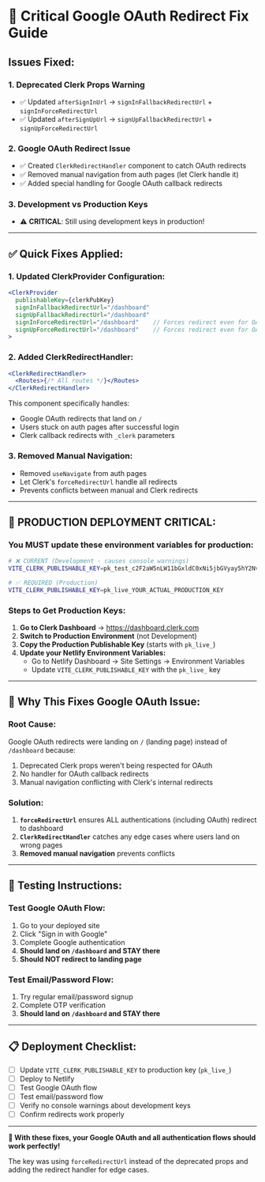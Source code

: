 # 🚨 Critical Google OAuth Redirect Fix Guide

## Issues Fixed:

### 1. **Deprecated Clerk Props Warning**

- ✅ Updated `afterSignInUrl` → `signInFallbackRedirectUrl` + `signInForceRedirectUrl`
- ✅ Updated `afterSignUpUrl` → `signUpFallbackRedirectUrl` + `signUpForceRedirectUrl`

### 2. **Google OAuth Redirect Issue**

- ✅ Created `ClerkRedirectHandler` component to catch OAuth redirects
- ✅ Removed manual navigation from auth pages (let Clerk handle it)
- ✅ Added special handling for Google OAuth callback redirects

### 3. **Development vs Production Keys**

- ⚠️ **CRITICAL**: Still using development keys in production!

---

## ✅ **Quick Fixes Applied:**

### **1. Updated ClerkProvider Configuration:**

```jsx
<ClerkProvider
  publishableKey={clerkPubKey}
  signInFallbackRedirectUrl="/dashboard"
  signUpFallbackRedirectUrl="/dashboard"
  signInForceRedirectUrl="/dashboard"    // Forces redirect even for OAuth
  signUpForceRedirectUrl="/dashboard"    // Forces redirect even for OAuth
>
```

### **2. Added ClerkRedirectHandler:**

```jsx
<ClerkRedirectHandler>
  <Routes>{/* All routes */}</Routes>
</ClerkRedirectHandler>
```

This component specifically handles:

- Google OAuth redirects that land on `/`
- Users stuck on auth pages after successful login
- Clerk callback redirects with `_clerk` parameters

### **3. Removed Manual Navigation:**

- Removed `useNavigate` from auth pages
- Let Clerk's `forceRedirectUrl` handle all redirects
- Prevents conflicts between manual and Clerk redirects

---

## 🚨 **PRODUCTION DEPLOYMENT CRITICAL:**

### **You MUST update these environment variables for production:**

```bash
# ❌ CURRENT (Development - causes console warnings)
VITE_CLERK_PUBLISHABLE_KEY=pk_test_c2F2aW5nLW11bGxldC0xNi5jbGVyay5hY2NvdW50cy5kZXYk

# ✅ REQUIRED (Production)
VITE_CLERK_PUBLISHABLE_KEY=pk_live_YOUR_ACTUAL_PRODUCTION_KEY
```

### **Steps to Get Production Keys:**

1. **Go to Clerk Dashboard** → https://dashboard.clerk.com
2. **Switch to Production Environment** (not Development)
3. **Copy the Production Publishable Key** (starts with `pk_live_`)
4. **Update your Netlify Environment Variables:**
   - Go to Netlify Dashboard → Site Settings → Environment Variables
   - Update `VITE_CLERK_PUBLISHABLE_KEY` with the `pk_live_` key

---

## 🎯 **Why This Fixes Google OAuth Issue:**

### **Root Cause:**

Google OAuth redirects were landing on `/` (landing page) instead of `/dashboard` because:

1. Deprecated Clerk props weren't being respected for OAuth
2. No handler for OAuth callback redirects
3. Manual navigation conflicting with Clerk's internal redirects

### **Solution:**

1. **`forceRedirectUrl`** ensures ALL authentications (including OAuth) redirect to dashboard
2. **`ClerkRedirectHandler`** catches any edge cases where users land on wrong pages
3. **Removed manual navigation** prevents conflicts

---

## 🧪 **Testing Instructions:**

### **Test Google OAuth Flow:**

1. Go to your deployed site
2. Click "Sign in with Google"
3. Complete Google authentication
4. **Should land on `/dashboard` and STAY there**
5. **Should NOT redirect to landing page**

### **Test Email/Password Flow:**

1. Try regular email/password signup
2. Complete OTP verification
3. **Should land on `/dashboard` and STAY there**

---

## 📋 **Deployment Checklist:**

- [ ] Update `VITE_CLERK_PUBLISHABLE_KEY` to production key (`pk_live_`)
- [ ] Deploy to Netlify
- [ ] Test Google OAuth flow
- [ ] Test email/password flow
- [ ] Verify no console warnings about development keys
- [ ] Confirm redirects work properly

---

**🎉 With these fixes, your Google OAuth and all authentication flows should work perfectly!**

The key was using `forceRedirectUrl` instead of the deprecated props and adding the redirect handler for edge cases.
